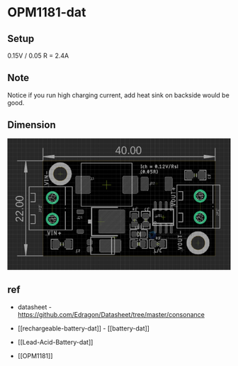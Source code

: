 
# OPM1181-dat 



## Setup 

0.15V / 0.05 R = 2.4A

## Note 

Notice if you run high charging current, add heat sink on backside would be good.

## Dimension 

![](2023-10-25-14-57-35.png)




## ref

- datasheet - https://github.com/Edragon/Datasheet/tree/master/consonance

- [[rechargeable-battery-dat]] - [[battery-dat]]

- [[Lead-Acid-Battery-dat]]

- [[OPM1181]]